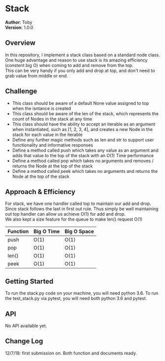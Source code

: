 # Stack

**Author**: Toby  
**Version**: 1.0.0

## Overview
<!-- Provide a high level overview of what this application is and why you are building it, beyond the fact that it's an assignment for a Code Fellows 401 class. (i.e. What's your problem domain?) -->
In this repository, I implement a stack class based on a standard node class.
One huge advantage and reason to use stack is its amazing efficiency (constent big O) when coming to add and remove from the top.   
This can be very handy if you only add and drop at top, and don't need to grab value from middle or end.  


## Challenge
<!-- Description of the challenge -->
* This class should be aware of a default None value assigned to top when the isntance is created
* This class should be aware of the len of the stack, which represents the count of Nodes in the stack at any time
* This class should have the ability to accept an iterable as an argument when instantiated, such as [1, 2, 3, 4], and creates a new Node in the stack for each value in the iterable
* Define any further magic methods such as len and str to support user functionality and informative responses
* Define a method called push which takes any value as an argument and adds that value to the top of the stack with an O(1) Time performance
* Define a method called pop which takes no arguments and removes / returns the Node at the top of the stack
* Define a method called peek which takes no arguments and returns the Node at the top of the stack



## Approach & Efficiency
<!-- What approach did you take? Why? What is the Big O space/time for this approach? -->
For stack, we have one handler called top to maintain our add and drop. Since stack follows the last in first out rule. Thus simply be well maintaining out top handler can allow us achieve O(1) for add and drop.  
We also kept a size feature for the queue to make len() request O(1)  

| Function | Big O Time | Big O Space |
| :------ |:--- | :--- |
| push | O(1) | O(1) |
| pop | O(1) | O(1) |
| len() | O(1) | O(1) |
| peek | O(1) | O(1) |
  
  

## Getting Started
<!-- What are the steps that a user must take in order to build this app on their own machine and get it running? -->
To run the stack.py code on your machine, you will need python 3.6.
To run the test_stack.py via pytest, you will need both python 3.6 and pytest.


## API
<!-- Provide detailed instructions for your applications usage. This should include any methods or endpoints available to the user/client/developer. Each section should be formatted to provide clear syntax for usage, example calls including input data requirements and options, and example responses or return values. -->
No API available yet.


## Change Log
<!-- Use this are to document the iterative changes made to your application as each feature is successfully implemented. Use time stamps. Here's an example:-->

12/7/18: first submission on. Both function and documents ready.
